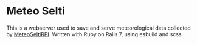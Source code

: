 # Meteo Selti
This is a webserver used to save and serve meteorological data collected by [MeteoSeltiRPI](https://github.com/ShadowCrafter011/MeteoSeltiRPI).
Written with Ruby on Rails 7, using esbuild and scss
